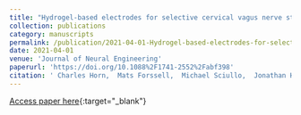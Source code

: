 ```yaml
---
title: "Hydrogel-based electrodes for selective cervical vagus nerve stimulation"
collection: publications
category: manuscripts
permalink: /publication/2021-04-01-Hydrogel-based-electrodes-for-selective-cervical-vagus-nerve-stimulation
date: 2021-04-01
venue: 'Journal of Neural Engineering'
paperurl: 'https://doi.org/10.1088%2F1741-2552%2Fabf398'
citation: ' Charles Horn,  Mats Forssell,  Michael Sciullo,  Jonathan Harms,  Stephanie Fulton,  Chenchen Mou,  Fan Sun,  Tyler Simpson,  Gutian Xiao,  Lee Fisher,  Christopher Bettinger,  Gary Fedder, &quot;Hydrogel-based electrodes for selective cervical vagus nerve stimulation.&quot; Journal of Neural Engineering, 2021.'
---
```

[Access paper here](https://doi.org/10.1088%2F1741-2552%2Fabf398){:target="_blank"}
